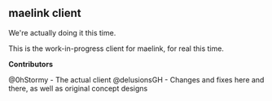 ## maelink client

We're actually doing it this time.

This is the work-in-progress client for maelink, for real this time.

**Contributors**

@0hStormy - The actual client
@delusionsGH - Changes and fixes here and there, as well as original concept designs
